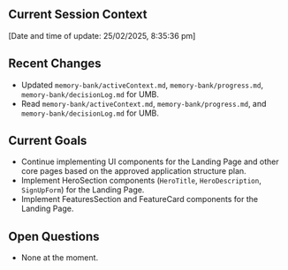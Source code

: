 ## Current Session Context

[Date and time of update: 25/02/2025, 8:35:36 pm]

## Recent Changes

- Updated `memory-bank/activeContext.md`, `memory-bank/progress.md`, `memory-bank/decisionLog.md` for UMB.
- Read `memory-bank/activeContext.md`, `memory-bank/progress.md`, and `memory-bank/decisionLog.md` for UMB.

## Current Goals

- Continue implementing UI components for the Landing Page and other core pages based on the approved application structure plan.
- Implement HeroSection components (`HeroTitle`, `HeroDescription`, `SignUpForm`) for the Landing Page.
- Implement FeaturesSection and FeatureCard components for the Landing Page.

## Open Questions

- None at the moment.
